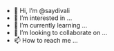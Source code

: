 - 👋 Hi, I’m @saydivali
- 👀 I’m interested in ...
- 🌱 I’m currently learning ...
- 💞️ I’m looking to collaborate on ...
- 📫 How to reach me ...

<!---
saydivali/saydivali is a ✨ special ✨ repository because its `README.md` (this file) appears on your GitHub profile.
You can click the Preview link to take a look at your changes.
--->
